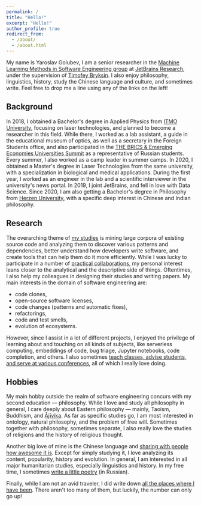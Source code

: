 ```yaml
---
permalink: /
title: "Hello!"
excerpt: "Hello!"
author_profile: true
redirect_from: 
  - /about/
  - /about.html
---
```


My name is Yaroslav Golubev, I am a senior researcher in the
[Machine Learning Methods in Software Engineering group](https://research.jetbrains.org/groups/ml_methods/) at
[JetBrains Research](https://research.jetbrains.org/), under the supervision of [Timofey Bryksin](https://jzuken.github.io/).
I also enjoy philosophy, linguistics, history, study the Chinese language and culture, and sometimes write. Feel free to drop me a line using any of the links on the left!

<h2>Background</h2>

In 2018, I obtained a Bachelor's degree in Applied Physics from [ITMO University](https://en.itmo.ru/), focusing on laser
technologies, and planned to become a researcher in this field. While there, I worked as a lab assistant, a guide in the educational museum of optics, as well as a
secretary in the Foreign Students office, and also participated in the <a href="https://www.timeshighereducation.com/world-university-rankings/brics-emerging-economies-universities-summit-take-place-johannesburg">THE BRICS & Emerging Economies Universities Summit</a>
as a representative of Russian students. Every summer, I also worked as a camp leader in summer camps. In 2020, I obtained a Master's degree in Laser Technologies from the same university,
with a specialization in biological and medical applications. During the first year, I worked as an engineer in the lab and a scientific
interviewer in the university's news portal. In 2019, I joint JetBrains, and fell in love with Data Science. Since 2020, I am also getting
a Bachelor's degree in Philosophy from [Herzen University](https://en.hspu.org/), with a specific deep interest in Chinese and Indian philosophy.

<h2>Research</h2>

The overarching theme of [my studies](https://areyde.com/publications/) is mining large corpora of existing source code and analyzing them to discover various
patterns and dependencies, better understand how developers write software, and create tools that can help them do it more efficiently. While
I was lucky to participate in a number of [practical collaborations](https://areyde.com/tools/), my personal interest leans closer
to the analytical and the descriptive side of things. Oftentimes, I also help my colleagues in designing their studies and writing papers. 
My main interests in the domain of software engineering are:

* code clones,
* open-source software licenses,
* code changes (patterns and automatic fixes), 
* refactorings,
* code and test smells,
* evolution of ecosystems.

However, since I assist in a lot of different projects, I enjoyed the privilege of learning about and touching on all kinds of subjects,
like serverless computing, embeddings of code, bug triage, Jupyter notebooks, code completion, and others. I also sometimes [teach classes, advise students, and serve at various conferences](https://areyde.com/academic_work/),
all of which I really love doing. 

<h2>Hobbies</h2>

My main hobby outside the realm of software engineering concurs with my second education — philosophy.
While I love and study all philosophy in general, I care deeply about Eastern philosophy — mainly, Taoism, Buddhism, and [Ājīvika](https://en.wikipedia.org/wiki/%C4%80j%C4%ABvika).
As far as specific studies go, I am most interested in ontology, natural philosophy, and the problem of free will.
Sometimes together with philosophy, sometimes separate, I also really love the studies of religions and the history of religious thought.

Another big love of mine is the Chinese language and [sharing with people how awesome it is](https://areyde.com/chinese/). 
Except for simply studying it, I love analyzing its content, popularity, history and evolution. In general, 
I am interested in all major humanitarian studies, especially linguistics and history. In my free time, I sometimes 
[write a little poetry](https://areyde.com/poetry/) (in Russian).

Finally, while I am not an avid traveler, I did write down 
[all the places where I have been](https://areyde.com/travels/). There aren't too many of them, but luckily, the number can only go up!